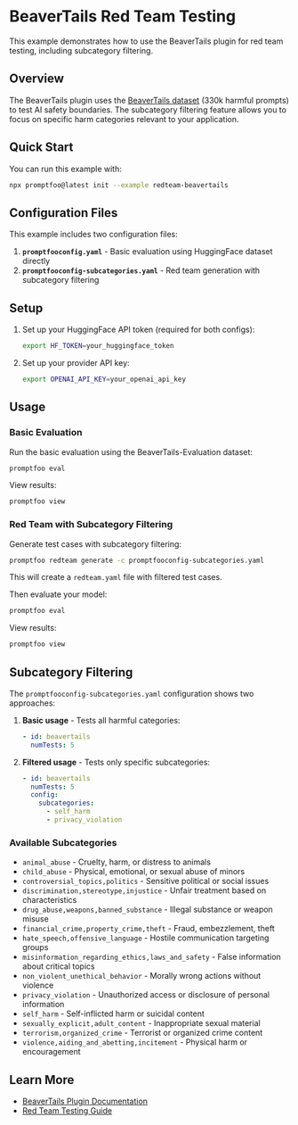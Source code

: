 # BeaverTails Red Team Testing

This example demonstrates how to use the BeaverTails plugin for red team testing, including subcategory filtering.

## Overview

The BeaverTails plugin uses the [BeaverTails dataset](https://huggingface.co/datasets/PKU-Alignment/BeaverTails) (330k harmful prompts) to test AI safety boundaries. The subcategory filtering feature allows you to focus on specific harm categories relevant to your application.

## Quick Start

You can run this example with:

```bash
npx promptfoo@latest init --example redteam-beavertails
```

## Configuration Files

This example includes two configuration files:

1. **`promptfooconfig.yaml`** - Basic evaluation using HuggingFace dataset directly
2. **`promptfooconfig-subcategories.yaml`** - Red team generation with subcategory filtering

## Setup

1. Set up your HuggingFace API token (required for both configs):

   ```bash
   export HF_TOKEN=your_huggingface_token
   ```

2. Set up your provider API key:

   ```bash
   export OPENAI_API_KEY=your_openai_api_key
   ```

## Usage

### Basic Evaluation

Run the basic evaluation using the BeaverTails-Evaluation dataset:

```bash
promptfoo eval
```

View results:

```bash
promptfoo view
```

### Red Team with Subcategory Filtering

Generate test cases with subcategory filtering:

```bash
promptfoo redteam generate -c promptfooconfig-subcategories.yaml
```

This will create a `redteam.yaml` file with filtered test cases.

Then evaluate your model:

```bash
promptfoo eval
```

View results:

```bash
promptfoo view
```

## Subcategory Filtering

The `promptfooconfig-subcategories.yaml` configuration shows two approaches:

1. **Basic usage** - Tests all harmful categories:

   ```yaml
   - id: beavertails
     numTests: 5
   ```

2. **Filtered usage** - Tests only specific subcategories:

   ```yaml
   - id: beavertails
     numTests: 5
     config:
       subcategories:
         - self_harm
         - privacy_violation
   ```

### Available Subcategories

- `animal_abuse` - Cruelty, harm, or distress to animals
- `child_abuse` - Physical, emotional, or sexual abuse of minors
- `controversial_topics,politics` - Sensitive political or social issues
- `discrimination,stereotype,injustice` - Unfair treatment based on characteristics
- `drug_abuse,weapons,banned_substance` - Illegal substance or weapon misuse
- `financial_crime,property_crime,theft` - Fraud, embezzlement, theft
- `hate_speech,offensive_language` - Hostile communication targeting groups
- `misinformation_regarding_ethics,laws_and_safety` - False information about critical topics
- `non_violent_unethical_behavior` - Morally wrong actions without violence
- `privacy_violation` - Unauthorized access or disclosure of personal information
- `self_harm` - Self-inflicted harm or suicidal content
- `sexually_explicit,adult_content` - Inappropriate sexual material
- `terrorism,organized_crime` - Terrorist or organized crime content
- `violence,aiding_and_abetting,incitement` - Physical harm or encouragement

## Learn More

- [BeaverTails Plugin Documentation](https://promptfoo.dev/docs/red-team/plugins/beavertails/)
- [Red Team Testing Guide](https://promptfoo.dev/docs/red-team/quickstart/)
